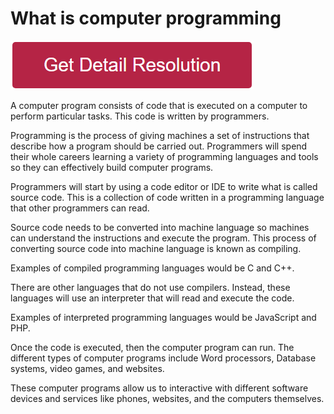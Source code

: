 # What is computer programming

[![what is computer programming](redd.png)](https://github.com/hubwebie/what.is.computer.programming)


A computer program consists of code that is executed on a computer to perform particular tasks. This code is written by programmers.

Programming is the process of giving machines a set of instructions that describe how a program should be carried out. Programmers will spend their whole careers learning a variety of programming languages and tools so they can effectively build computer programs.

Programmers will start by using a code editor or IDE to write what is called source code. This is a collection of code written in a programming language that other programmers can read.

Source code needs to be converted into machine language so machines can understand the instructions and execute the program. This process of converting source code into machine language is known as compiling.

Examples of compiled programming languages would be C and C++.

There are other languages that do not use compilers. Instead, these languages will use an interpreter that will read and execute the code.

Examples of interpreted programming languages would be JavaScript and PHP.

Once the code is executed, then the computer program can run. The different types of computer programs include Word processors, Database systems, video games, and websites.

These computer programs allow us to interactive with different software devices and services like phones, websites, and the computers themselves.
